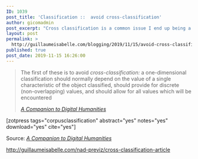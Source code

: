 ```yaml
---
ID: 1039
post_title: 'Classification ::  avoid cross-classification'
author: gicomadmin
post_excerpt: "Cross classification is a common issue I end up being a victim of.  In this article, I want to expose that problematic and how I reoriented my classification strategies in order to avoid those and even more than just than, show up the innovation I've created and who transcend and dominates the problems of cross-classification"
layout: post
permalink: >
  http://guillaumeisabelle.com/blogging/2019/11/15/avoid-cross-classification/
published: true
post_date: 2019-11-15 16:26:00
---
```

<!-- wp:quote {"className":"is-style-large"} -->

<blockquote class="wp-block-quote is-style-large">
  <p>
    The first of these is to avoid <em>cross-classification:</em> a one-dimensional classification should normally depend on the value of a single characteristic of the object classified, should provide for discrete (non-overlapping) values, and should allow for all values which will be encountered
  </p>
  
  <cite><em><a href="http://www.digitalhumanities.org/companion/view?docId=blackwell/9781405103213/9781405103213.xml&chunk.id=ss1-3-2&toc.depth=1&toc.id=ss1-3-2&brand=default">A Companion to Digital Humanities</a></em></cite>
</blockquote>

<!-- /wp:quote -->

<!-- wp:shortcode --> [zotpress tags="corpusclassification" abstract="yes" notes="yes" download="yes" cite="yes"] 

<!-- /wp:shortcode -->

Source: *[A Companion to Digital Humanities][1]*

<!-- wp:paragraph -->

http://guillaumeisabelle.com/nad-previz/cross-classification-article

<!-- /wp:paragraph -->

<!-- wp:paragraph -->



<!-- /wp:paragraph -->

 [1]: http://www.digitalhumanities.org/companion/view?docId=blackwell/9781405103213/9781405103213.xml&chunk.id=ss1-3-2&toc.depth=1&toc.id=ss1-3-2&brand=default